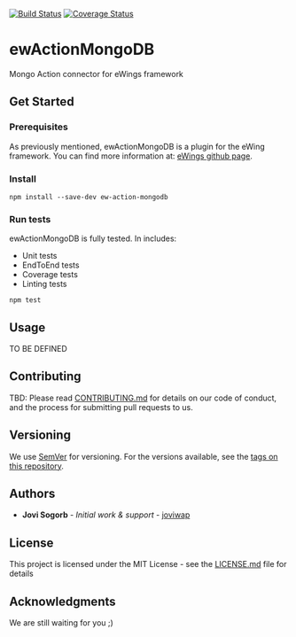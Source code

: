 [![Build Status](https://travis-ci.org/Lingbe/ewActionMongo.svg?branch=master)](https://travis-ci.org/Lingbe/ewActionMongo) [![Coverage Status](https://coveralls.io/repos/github/Lingbe/ewActionMongo/badge.svg?branch=master)](https://coveralls.io/github/Lingbe/ewActionMongo?branch=master)

# ewActionMongoDB
Mongo Action connector for eWings framework

## Get Started

### Prerequisites

As previously mentioned, ewActionMongoDB is a plugin for the eWing framework. You can find more information at: [eWings github page](https://github.com/Lingbe/ewActionMongo).

### Install

```
npm install --save-dev ew-action-mongodb
```

### Run tests
ewActionMongoDB is fully tested. In includes:
* Unit tests
* EndToEnd tests
* Coverage tests
* Linting tests

```
npm test
```

## Usage

TO BE DEFINED

## Contributing

TBD:
Please read [CONTRIBUTING.md](https://github.com/Lingbe/ewActionMongo/blob/master/CONTRIBUTING.md) for details on our code of conduct, and the process for submitting pull requests to us.

## Versioning

We use [SemVer](http://semver.org/) for versioning. For the versions available, see the [tags on this repository](https://github.com/Lingbe/ewActionMongo/tags).

## Authors

* **Jovi Sogorb** - *Initial work & support* - [joviwap](https://github.com/joviwap)

## License

This project is licensed under the MIT License - see the [LICENSE.md](LICENSE.md) file for details

## Acknowledgments

We are still waiting for you ;)

